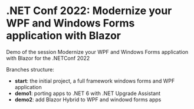 # .NET Conf 2022: Modernize your WPF and Windows Forms application with Blazor

Demo of the session Modernize your WPF and Windows Forms application with Blazor for the .NETConf 2022

Branches structure:

- **start**: the initial project, a full framework windows forms and WPF application
- **demo1**: porting apps to .NET 6 with .NET Upgrade Assistant
- **demo2**: add Blazor Hybrid to WPF and windowd forms apps